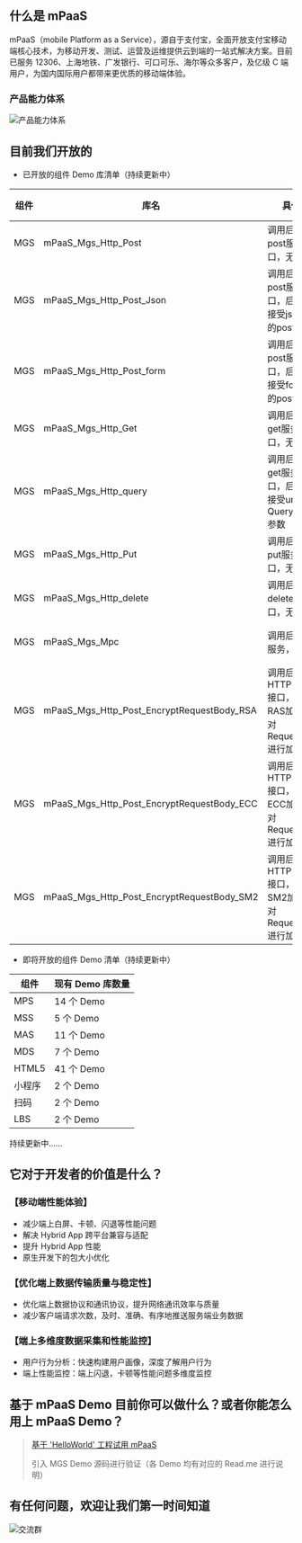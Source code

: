 ## 什么是 mPaaS

mPaaS（mobile Platform as a Service），源自于支付宝，全面开放支付宝移动端核心技术，为移动开发、测试、运营及运维提供云到端的一站式解决方案。目前已服务 12306、上海地铁、广发银行、可口可乐、海尔等众多客户，及亿级 C 端用户，为国内国际用户都带来更优质的移动端体验。

### 产品能力体系

![产品能力体系](https://img.alicdn.com/tfs/TB15zloAhn1gK0jSZKPXXXvUXXa-1874-796.png)

## 目前我们开放的

- 已开放的组件 Demo 库清单（持续更新中）

| 组件 | 库名| 具体项 | 状态|
| -- | -- | -- | -- |
|MGS | mPaaS_Mgs_Http_Post | 调用后端http post服务接口，无参 | 开放中
|MGS | mPaaS_Mgs_Http_Post_Json|调用后端http post服务接口，后端服务接受json格式的post body| 开放中
| MGS | mPaaS_Mgs_Http_Post_form|调用后端http post服务接口，后端服务接受form格式的post body|开放中
| MGS | mPaaS_Mgs_Http_Get|调用后端http get服务接口，无参	| 开放中
| MGS | mPaaS_Mgs_Http_query|调用后端http get服务接口，后端服务接受url中的QueryString参数|开放中
| MGS | mPaaS_Mgs_Http_Put|调用后端http put服务接口，无参	| 开放中
| MGS | mPaaS_Mgs_Http_delete|调用后端http delete服务接口，无参	|开放中
| MGS | mPaaS_Mgs_Mpc | 调用后端MPC服务，无参	| 开放中
| MGS | mPaaS_Mgs_Http_Post_EncryptRequestBody_RSA | 调用后端HTTP POST接口，通过RAS加密算法对RequestBody进行加密 | 开放中
| MGS | mPaaS_Mgs_Http_Post_EncryptRequestBody_ECC | 调用后端HTTP POST接口，通过ECC加密算法对RequestBody进行加密 | 开放中
| MGS | mPaaS_Mgs_Http_Post_EncryptRequestBody_SM2 | 调用后端HTTP POST接口，通过SM2加密算法对RequestBody进行加密 | 开放中

- 即将开放的组件 Demo 清单（持续更新中）

| 组件 | 现有 Demo 库数量 |
| --|--|
MPS | 14 个 Demo
MSS |5 个 Demo
MAS | 11 个 Demo
MDS | 7 个 Demo
HTML5 | 41 个 Demo
小程序 | 2 个 Demo
扫码 | 2 个 Demo
LBS | 2 个 Demo
持续更新中……

## 它对于开发者的价值是什么？

### 【移动端性能体验】
- 减少端上白屏、卡顿、闪退等性能问题
- 解决 Hybrid App 跨平台兼容与适配
- 提升 Hybrid App 性能
- 原生开发下的包大小优化

### 【优化端上数据传输质量与稳定性】
- 优化端上数据协议和通讯协议，提升网络通讯效率与质量
- 减少客户端请求次数，及时、准确、有序地推送服务端业务数据

### 【端上多维度数据采集和性能监控】
- 用户行为分析：快速构建用户画像，深度了解用户行为
- 端上性能监控：端上闪退，卡顿等性能问题多维度监控

## 基于 mPaaS  Demo  目前你可以做什么？或者你能怎么用上 mPaaS Demo？

> [基于 'HelloWorld' 工程试用 mPaaS](https://github.com/mpaas-demo/mpaas-features-android-10_1_60-PB/tree/master/mPaaS_Framework_HelloWorld)
>
> 引入 MGS Demo 源码进行验证（各 Demo 均有对应的 Read.me 进行说明）

## 有任何问题，欢迎让我们第一时间知道

![交流群](https://img.alicdn.com/tfs/TB1OcXrAlv0gK0jSZKbXXbK2FXa-2560-1000.png)
